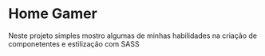 # Home Gamer

<p> Neste projeto simples mostro algumas de minhas habilidades na criação de componetentes e estilização com SASS</p>

<p aling="cent">
    <a href=""></a>
    <a href=""></a>
    <a href=""></a>

</p>


